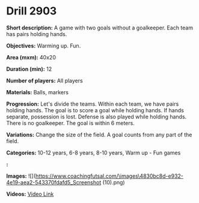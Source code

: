 # Drill 2903

**Short description:**
A game with two goals without a goalkeeper. Each team has pairs holding hands.

**Objectives:**
Warming up. Fun.

**Area (mxm):**
40x20

**Duration (min):**
12

**Number of players:**
All players

**Materials:**
Balls, markers

**Progression:**
Let's divide the teams. Within each team, we have pairs holding hands. The goal is to score a goal while holding hands. If hands separate, possession is lost. Defense is also played while holding hands. There is no goalkeeper. The goal is within 6 meters.

**Variations:**
Change the size of the field. A goal counts from any part of the field.

**Categories:**
10-12 years, 6-8 years, 8-10 years, Warm up - Fun games

**:**


**Images:**
![](https://www.coachingfutsal.com/\images\4830bc8d-e932-4e19-aea2-543370fdafd5_Screenshot (10).png)

**Videos:**
[Video Link](https://www.youtube.com/embed/4MfFocNAidQ)

